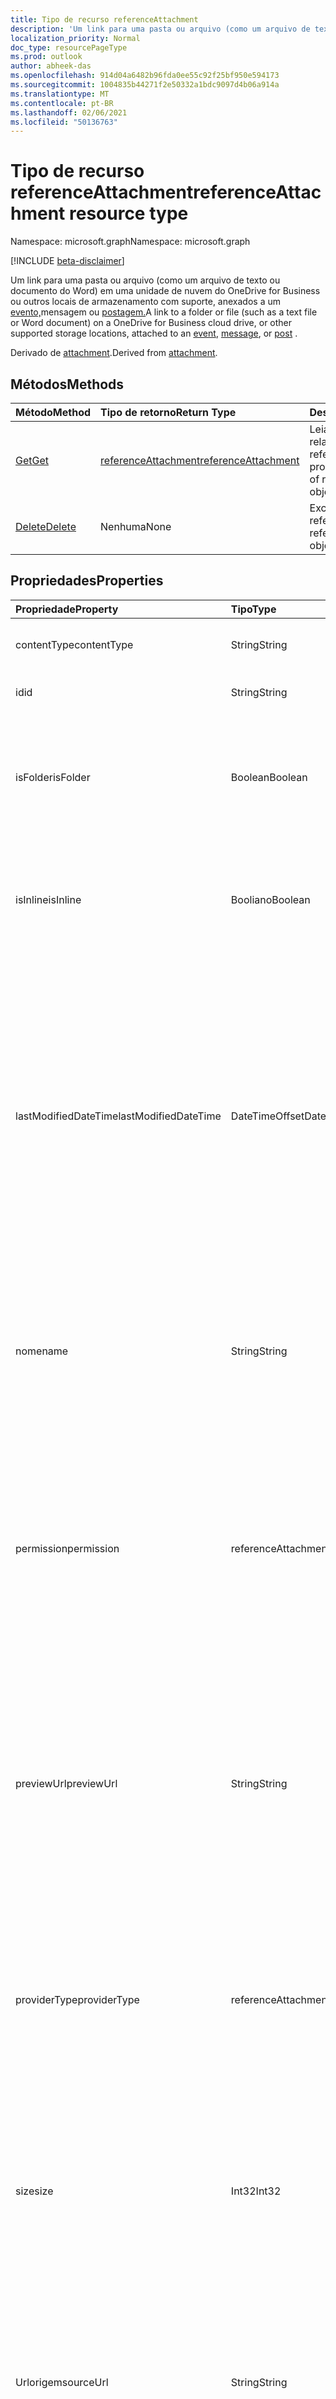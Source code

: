 ```yaml
---
title: Tipo de recurso referenceAttachment
description: 'Um link para uma pasta ou arquivo (como um arquivo de texto ou documento do Word) em uma unidade de nuvem do OneDrive for Business ou outros locais de armazenamento com suporte anexados a '
localization_priority: Normal
doc_type: resourcePageType
ms.prod: outlook
author: abheek-das
ms.openlocfilehash: 914d04a6482b96fda0ee55c92f25bf950e594173
ms.sourcegitcommit: 1004835b44271f2e50332a1bdc9097d4b06a914a
ms.translationtype: MT
ms.contentlocale: pt-BR
ms.lasthandoff: 02/06/2021
ms.locfileid: "50136763"
---
```

# <a name="referenceattachment-resource-type"></a><span data-ttu-id="481c5-103">Tipo de recurso referenceAttachment</span><span class="sxs-lookup"><span data-stu-id="481c5-103">referenceAttachment resource type</span></span>

<span data-ttu-id="481c5-104">Namespace: microsoft.graph</span><span class="sxs-lookup"><span data-stu-id="481c5-104">Namespace: microsoft.graph</span></span>

[!INCLUDE [beta-disclaimer](../../includes/beta-disclaimer.md)]

<span data-ttu-id="481c5-105">Um link para uma pasta ou arquivo (como um arquivo de texto ou documento do Word) em uma [](../resources/message.md)unidade de nuvem do OneDrive for Business ou outros locais de armazenamento com suporte, anexados a um [evento,](../resources/event.md)mensagem ou [postagem.](../resources/post.md)</span><span class="sxs-lookup"><span data-stu-id="481c5-105">A link to a folder or file (such as a text file or Word document) on a OneDrive for Business cloud drive, or other supported storage locations, attached to an [event](../resources/event.md), [message](../resources/message.md), or [post](../resources/post.md) .</span></span>

<span data-ttu-id="481c5-106">Derivado de [attachment](attachment.md).</span><span class="sxs-lookup"><span data-stu-id="481c5-106">Derived from [attachment](attachment.md).</span></span>

## <a name="methods"></a><span data-ttu-id="481c5-107">Métodos</span><span class="sxs-lookup"><span data-stu-id="481c5-107">Methods</span></span>

| <span data-ttu-id="481c5-108">Método</span><span class="sxs-lookup"><span data-stu-id="481c5-108">Method</span></span>       | <span data-ttu-id="481c5-109">Tipo de retorno</span><span class="sxs-lookup"><span data-stu-id="481c5-109">Return Type</span></span>  |<span data-ttu-id="481c5-110">Descrição</span><span class="sxs-lookup"><span data-stu-id="481c5-110">Description</span></span>|
|:---------------|:--------|:----------|
|[<span data-ttu-id="481c5-111">Get</span><span class="sxs-lookup"><span data-stu-id="481c5-111">Get</span></span>](../api/attachment-get.md) | [<span data-ttu-id="481c5-112">referenceAttachment</span><span class="sxs-lookup"><span data-stu-id="481c5-112">referenceAttachment</span></span>](referenceattachment.md) |<span data-ttu-id="481c5-113">Leia as propriedades e os relacionamentos do objeto referenceAttachment.</span><span class="sxs-lookup"><span data-stu-id="481c5-113">Read properties and relationships of referenceAttachment object.</span></span>|
|[<span data-ttu-id="481c5-114">Delete</span><span class="sxs-lookup"><span data-stu-id="481c5-114">Delete</span></span>](../api/attachment-delete.md) | <span data-ttu-id="481c5-115">Nenhuma</span><span class="sxs-lookup"><span data-stu-id="481c5-115">None</span></span> |<span data-ttu-id="481c5-116">Exclua o objeto referenceAttachment.</span><span class="sxs-lookup"><span data-stu-id="481c5-116">Delete referenceAttachment object.</span></span> |

## <a name="properties"></a><span data-ttu-id="481c5-117">Propriedades</span><span class="sxs-lookup"><span data-stu-id="481c5-117">Properties</span></span>
| <span data-ttu-id="481c5-118">Propriedade</span><span class="sxs-lookup"><span data-stu-id="481c5-118">Property</span></span>     | <span data-ttu-id="481c5-119">Tipo</span><span class="sxs-lookup"><span data-stu-id="481c5-119">Type</span></span>   |<span data-ttu-id="481c5-120">Descrição</span><span class="sxs-lookup"><span data-stu-id="481c5-120">Description</span></span>|
|:---------------|:--------|:----------|
|<span data-ttu-id="481c5-121">contentType</span><span class="sxs-lookup"><span data-stu-id="481c5-121">contentType</span></span>|<span data-ttu-id="481c5-122">String</span><span class="sxs-lookup"><span data-stu-id="481c5-122">String</span></span>|<span data-ttu-id="481c5-123">O tipo de conteúdo do anexo.</span><span class="sxs-lookup"><span data-stu-id="481c5-123">The content type of the attachment.</span></span> <span data-ttu-id="481c5-124">Opcional.</span><span class="sxs-lookup"><span data-stu-id="481c5-124">Optional.</span></span>|
|<span data-ttu-id="481c5-125">id</span><span class="sxs-lookup"><span data-stu-id="481c5-125">id</span></span>|<span data-ttu-id="481c5-126">String</span><span class="sxs-lookup"><span data-stu-id="481c5-126">String</span></span>|<span data-ttu-id="481c5-p102">A ID do anexo.  Somente leitura.</span><span class="sxs-lookup"><span data-stu-id="481c5-p102">The attachment ID.  Read-only.</span></span>|
|<span data-ttu-id="481c5-129">isFolder</span><span class="sxs-lookup"><span data-stu-id="481c5-129">isFolder</span></span>|<span data-ttu-id="481c5-130">Boolean</span><span class="sxs-lookup"><span data-stu-id="481c5-130">Boolean</span></span>|<span data-ttu-id="481c5-131">Especifica se o anexo é um link para uma pasta.</span><span class="sxs-lookup"><span data-stu-id="481c5-131">Specifies whether the attachment is a link to a folder.</span></span> <span data-ttu-id="481c5-132">Deve definir isso como true se **sourceUrl** for um link para uma pasta.</span><span class="sxs-lookup"><span data-stu-id="481c5-132">Must set this to true if **sourceUrl** is a link to a folder.</span></span> <span data-ttu-id="481c5-133">Opcional.</span><span class="sxs-lookup"><span data-stu-id="481c5-133">Optional.</span></span>|
|<span data-ttu-id="481c5-134">isInline</span><span class="sxs-lookup"><span data-stu-id="481c5-134">isInline</span></span>|<span data-ttu-id="481c5-135">Booliano</span><span class="sxs-lookup"><span data-stu-id="481c5-135">Boolean</span></span>|<span data-ttu-id="481c5-136">Defina como verdadeiro se o anexo é exibido embutido no corpo do objeto de incorporação.</span><span class="sxs-lookup"><span data-stu-id="481c5-136">Set to true if the attachment appears inline in the body of the embedding object.</span></span> <span data-ttu-id="481c5-137">Opcional.</span><span class="sxs-lookup"><span data-stu-id="481c5-137">Optional.</span></span>|
|<span data-ttu-id="481c5-138">lastModifiedDateTime</span><span class="sxs-lookup"><span data-stu-id="481c5-138">lastModifiedDateTime</span></span>|<span data-ttu-id="481c5-139">DateTimeOffset</span><span class="sxs-lookup"><span data-stu-id="481c5-139">DateTimeOffset</span></span>|<span data-ttu-id="481c5-140">Data e hora em que o anexo foi modificado pela última vez.</span><span class="sxs-lookup"><span data-stu-id="481c5-140">The date and time when the attachment was last modified.</span></span> <span data-ttu-id="481c5-141">O tipo Timestamp representa informações de data e hora usando o formato ISO 8601 e está sempre no horário UTC.</span><span class="sxs-lookup"><span data-stu-id="481c5-141">The Timestamp type represents date and time information using ISO 8601 format and is always in UTC time.</span></span> <span data-ttu-id="481c5-142">Por exemplo, meia-noite em UTC no dia 1º de janeiro de 2014 teria esta aparência: `'2014-01-01T00:00:00Z'`.</span><span class="sxs-lookup"><span data-stu-id="481c5-142">For example, midnight UTC on Jan 1, 2014 would look like this: `'2014-01-01T00:00:00Z'`.</span></span> <span data-ttu-id="481c5-143">Opcional.</span><span class="sxs-lookup"><span data-stu-id="481c5-143">Optional.</span></span>|
|<span data-ttu-id="481c5-144">nome</span><span class="sxs-lookup"><span data-stu-id="481c5-144">name</span></span>|<span data-ttu-id="481c5-145">String</span><span class="sxs-lookup"><span data-stu-id="481c5-145">String</span></span>|<span data-ttu-id="481c5-146">O texto exibido abaixo do ícone que representa o anexo incorporado.</span><span class="sxs-lookup"><span data-stu-id="481c5-146">The text that is displayed below the icon representing the embedded attachment.</span></span> <span data-ttu-id="481c5-147">Não precisa ser o nome real do arquivo.</span><span class="sxs-lookup"><span data-stu-id="481c5-147">This does not need to be the actual file name.</span></span> <span data-ttu-id="481c5-148">Obrigatório.</span><span class="sxs-lookup"><span data-stu-id="481c5-148">Required.</span></span>|
|<span data-ttu-id="481c5-149">permission</span><span class="sxs-lookup"><span data-stu-id="481c5-149">permission</span></span>|<span data-ttu-id="481c5-150">referenceAttachmentPermission</span><span class="sxs-lookup"><span data-stu-id="481c5-150">referenceAttachmentPermission</span></span>|<span data-ttu-id="481c5-151">Especifica as permissões concedidas para o anexo pelo tipo de provedor em **providerType**.</span><span class="sxs-lookup"><span data-stu-id="481c5-151">Specifies the permissions granted for the attachment by the type of provider in **providerType**.</span></span> <span data-ttu-id="481c5-152">Os valores possíveis são: `other`, `view`, `edit`, `anonymousView`, `anonymousEdit`, `organizationView`, `organizationEdit`.</span><span class="sxs-lookup"><span data-stu-id="481c5-152">Possible values are: `other`, `view`, `edit`, `anonymousView`, `anonymousEdit`, `organizationView`, `organizationEdit`.</span></span> <span data-ttu-id="481c5-153">Opcional.</span><span class="sxs-lookup"><span data-stu-id="481c5-153">Optional.</span></span>|
|<span data-ttu-id="481c5-154">previewUrl</span><span class="sxs-lookup"><span data-stu-id="481c5-154">previewUrl</span></span>|<span data-ttu-id="481c5-155">String</span><span class="sxs-lookup"><span data-stu-id="481c5-155">String</span></span>|<span data-ttu-id="481c5-156">Aplica-se apenas a um anexo de referência de uma imagem - URL para obter uma imagem de visualização.</span><span class="sxs-lookup"><span data-stu-id="481c5-156">Applies to only a reference attachment of an image - URL to get a preview image.</span></span> <span data-ttu-id="481c5-157">Use **thumbnailUrl** e **previewUrl** somente quando **sourceUrl** identificar um arquivo de imagem.</span><span class="sxs-lookup"><span data-stu-id="481c5-157">Use **thumbnailUrl** and **previewUrl** only when **sourceUrl** identifies an image file.</span></span> <span data-ttu-id="481c5-158">Opcional.</span><span class="sxs-lookup"><span data-stu-id="481c5-158">Optional.</span></span>|
|<span data-ttu-id="481c5-159">providerType</span><span class="sxs-lookup"><span data-stu-id="481c5-159">providerType</span></span>|<span data-ttu-id="481c5-160">referenceAttachmentProvider</span><span class="sxs-lookup"><span data-stu-id="481c5-160">referenceAttachmentProvider</span></span>|<span data-ttu-id="481c5-161">O tipo de provedor que oferece suporte a um anexo desse contentType.</span><span class="sxs-lookup"><span data-stu-id="481c5-161">The type of provider that supports an attachment of this contentType.</span></span> <span data-ttu-id="481c5-162">Os valores possíveis são: `other`, `oneDriveBusiness`, `oneDriveConsumer`, `dropbox`.</span><span class="sxs-lookup"><span data-stu-id="481c5-162">Possible values are: `other`, `oneDriveBusiness`, `oneDriveConsumer`, `dropbox`.</span></span> <span data-ttu-id="481c5-163">Opcional.</span><span class="sxs-lookup"><span data-stu-id="481c5-163">Optional.</span></span>|
|<span data-ttu-id="481c5-164">size</span><span class="sxs-lookup"><span data-stu-id="481c5-164">size</span></span>|<span data-ttu-id="481c5-165">Int32</span><span class="sxs-lookup"><span data-stu-id="481c5-165">Int32</span></span>|<span data-ttu-id="481c5-166">O tamanho dos metadados em bytes armazenados na mensagem para o anexo de referência.</span><span class="sxs-lookup"><span data-stu-id="481c5-166">The size of the metadata in bytes that is stored on the message for the reference attachment.</span></span> <span data-ttu-id="481c5-167">Esse valor não indica o tamanho real do arquivo.</span><span class="sxs-lookup"><span data-stu-id="481c5-167">This value does not indicate the size of the actual file.</span></span> <span data-ttu-id="481c5-168">Opcional.</span><span class="sxs-lookup"><span data-stu-id="481c5-168">Optional.</span></span>|
|<span data-ttu-id="481c5-169">Urlorigem</span><span class="sxs-lookup"><span data-stu-id="481c5-169">sourceUrl</span></span>|<span data-ttu-id="481c5-170">String</span><span class="sxs-lookup"><span data-stu-id="481c5-170">String</span></span>|<span data-ttu-id="481c5-171">URL para obter o conteúdo do anexo.</span><span class="sxs-lookup"><span data-stu-id="481c5-171">URL to get the attachment content.</span></span> <span data-ttu-id="481c5-172">Se for uma URL para uma pasta, para que a pasta seja exibida corretamente no Outlook ou no Outlook na Web, de definida como true **isFolder.**</span><span class="sxs-lookup"><span data-stu-id="481c5-172">If this is a URL to a folder, then for the folder to be displayed correctly in Outlook or Outlook on the web, set **isFolder** to true.</span></span> <span data-ttu-id="481c5-173">Obrigatório.</span><span class="sxs-lookup"><span data-stu-id="481c5-173">Required.</span></span>|
|<span data-ttu-id="481c5-174">thumbnailUrl</span><span class="sxs-lookup"><span data-stu-id="481c5-174">thumbnailUrl</span></span>|<span data-ttu-id="481c5-175">String</span><span class="sxs-lookup"><span data-stu-id="481c5-175">String</span></span>|<span data-ttu-id="481c5-176">Aplica-se apenas a um anexo de referência de uma imagem - URL para obter uma imagem em miniatura.</span><span class="sxs-lookup"><span data-stu-id="481c5-176">Applies to only a reference attachment of an image - URL to get a thumbnail image.</span></span> <span data-ttu-id="481c5-177">Use **thumbnailUrl** e **previewUrl** somente quando **sourceUrl** identificar um arquivo de imagem.</span><span class="sxs-lookup"><span data-stu-id="481c5-177">Use **thumbnailUrl** and **previewUrl** only when **sourceUrl** identifies an image file.</span></span> <span data-ttu-id="481c5-178">Opcional.</span><span class="sxs-lookup"><span data-stu-id="481c5-178">Optional.</span></span>|

## <a name="relationships"></a><span data-ttu-id="481c5-179">Relações</span><span class="sxs-lookup"><span data-stu-id="481c5-179">Relationships</span></span>
<span data-ttu-id="481c5-180">Nenhum</span><span class="sxs-lookup"><span data-stu-id="481c5-180">None</span></span>



## <a name="json-representation"></a><span data-ttu-id="481c5-181">Representação JSON</span><span class="sxs-lookup"><span data-stu-id="481c5-181">JSON representation</span></span>

<span data-ttu-id="481c5-182">Veja a seguir uma representação JSON do recurso</span><span class="sxs-lookup"><span data-stu-id="481c5-182">Here is a JSON representation of the resource</span></span>

<!-- {
  "blockType": "resource",
  "baseType": "microsoft.graph.attachment",
  "keyProperty":"id",
  "optionalProperties": [

  ],
  "@odata.type": "microsoft.graph.referenceAttachment"
}-->

```json
{
  "contentType": "string",
  "id": "string (identifier)",
  "isFolder": true,
  "isInline": true,
  "lastModifiedDateTime": "String (timestamp)",
  "name": "string",
  "permission": "string",
  "previewUrl": "string",
  "providerType": "string",
  "size": 1024,
  "sourceUrl": "string",
  "thumbnailUrl": "string"
}

```

<!-- uuid: 8fcb5dbc-d5aa-4681-8e31-b001d5168d79
2015-10-25 14:57:30 UTC -->
<!--
{
  "type": "#page.annotation",
  "description": "referenceAttachment resource",
  "keywords": "",
  "section": "documentation",
  "tocPath": "",
  "suppressions": []
}
-->


